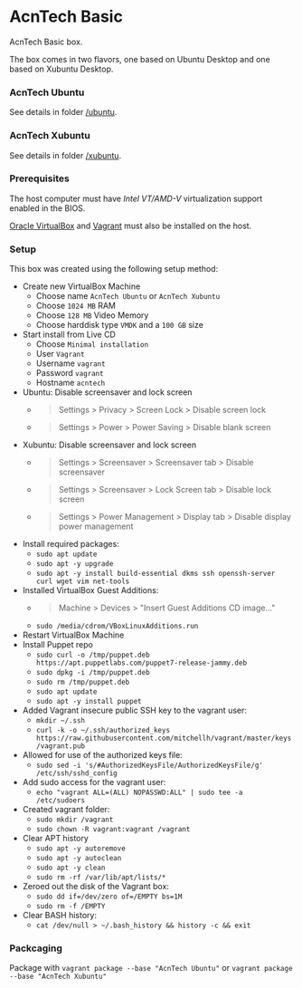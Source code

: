 # AcnTech Basic
AcnTech Basic box.

The box comes in two flavors, one based on Ubuntu Desktop and one based on Xubuntu Desktop.

### AcnTech Ubuntu
See details in folder [/ubuntu](/ubuntu).

### AcnTech Xubuntu
See details in folder [/xubuntu](/xubuntu).

### Prerequisites
The host computer must have _Intel VT/AMD-V_ virtualization support enabled in the BIOS.

[Oracle VirtualBox](https://www.virtualbox.org) and [Vagrant](https://www.vagrantup.com) must also be installed on the host.

### Setup
This box was created using the following setup method:

* Create new VirtualBox Machine
  * Choose name `AcnTech Ubuntu` or `AcnTech Xubuntu`
  * Choose `1024 MB` RAM
  * Choose `128 MB` Video Memory
  * Choose harddisk type `VMDK` and a `100 GB` size
* Start install from Live CD
  * Choose `Minimal installation`
  * User `Vagrant`
  * Username `vagrant`
  * Password `vagrant`
  * Hostname `acntech`
* Ubuntu: Disable screensaver and lock screen
  * > Settings > Privacy > Screen Lock > Disable screen lock
  * > Settings > Power > Power Saving > Disable blank screen
* Xubuntu: Disable screensaver and lock screen
  * > Settings > Screensaver > Screensaver tab > Disable screensaver
  * > Settings > Screensaver > Lock Screen tab > Disable lock screen
  * > Settings > Power Management > Display tab > Disable display power management
* Install required packages:
  * `sudo apt update`
  * `sudo apt -y upgrade`
  * `sudo apt -y install build-essential dkms ssh openssh-server curl wget vim net-tools`
* Installed VirtualBox Guest Additions:
  * > Machine > Devices > "Insert Guest Additions CD image..."
  * `sudo /media/cdrom/VBoxLinuxAdditions.run`
* Restart VirtualBox Machine
* Install Puppet repo
  * `sudo curl -o /tmp/puppet.deb https://apt.puppetlabs.com/puppet7-release-jammy.deb`
  * `sudo dpkg -i /tmp/puppet.deb`
  * `sudo rm /tmp/puppet.deb`
  * `sudo apt update`
  * `sudo apt -y install puppet`
* Added Vagrant insecure public SSH key to the vagrant user:
  * `mkdir ~/.ssh`
  * `curl -k -o ~/.ssh/authorized_keys https://raw.githubusercontent.com/mitchellh/vagrant/master/keys/vagrant.pub`
* Allowed for use of the authorized keys file:
  * `sudo sed -i 's/#AuthorizedKeysFile/AuthorizedKeysFile/g' /etc/ssh/sshd_config`
* Add sudo access for the vagrant user:
  * `echo "vagrant ALL=(ALL) NOPASSWD:ALL" | sudo tee -a /etc/sudoers`
* Created vagrant folder:
  * `sudo mkdir /vagrant`
  * `sudo chown -R vagrant:vagrant /vagrant`
* Clear APT history
  * `sudo apt -y autoremove`
  * `sudo apt -y autoclean`
  * `sudo apt -y clean`
  * `sudo rm -rf /var/lib/apt/lists/*`
* Zeroed out the disk of the Vagrant box:
  * `sudo dd if=/dev/zero of=/EMPTY bs=1M`
  * `sudo rm -f /EMPTY`
* Clear BASH history:
  * `cat /dev/null > ~/.bash_history && history -c && exit`

### Packcaging
Package with `vagrant package --base "AcnTech Ubuntu"` or `vagrant package --base "AcnTech Xubuntu"`
